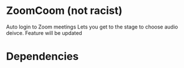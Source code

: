 # ZoomCoom (not racist)
Auto login to Zoom meetings
Lets you get to the stage to choose audio deivce. Feature will be updated

# Dependencies
